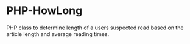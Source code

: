 PHP-HowLong
===========

PHP class to determine length of a users suspected read based on the article length and average reading times.
